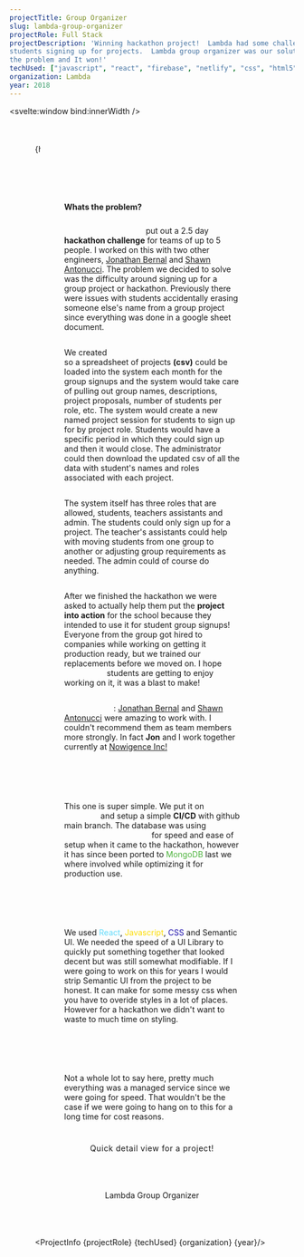 ```yaml
---
projectTitle: Group Organizer
slug: lambda-group-organizer
projectRole: Full Stack
projectDescription: 'Winning hackathon project!  Lambda had some challenges with
students signing up for projects.  Lambda group organizer was our solution for
the problem and It won!'
techUsed: ["javascript", "react", "firebase", "netlify", "css", "html5"]
organization: Lambda
year: 2018
---
```


<script>
  import {onMount} from 'svelte'
  import ProjectInfo from '$components/ProjectInfo/ProjectInfo.svelte'
  import ImageLoader from '$images/ImageLoader.svelte'
  import tempImg from '$static/lambda-group-organizer.png?w=600;800;1600&format=png&srcset'
  import tempImg2 from '$static/lgroupOrgModal.png?w=400;600;800&format=png&srcset'

  let headingText = "Software Engineer • Ongoing work in progress ; )"
  let innerWidth;
	let animation = false;
  let animations = [
  {domElement: null, isVis: false},
  {domElement: null, isVis: false},
  {domElement: null, isVis: false}
  ]
    onMount(() => {
  animation = true
  })
  $: if (innerWidth < 600) headingText = "Software Engineer • Lambda • Hackathon Winner!"
  $: if (innerWidth > 800) headingText = "Software Engineer • Lambda • 2018"
  $: if (innerWidth > 1000) headingText = "Software Engineer • Lambda • Winning Hackathon Project : )"
  $: if (innerWidth < 800) headingText = "Software Engineer • Lambda • Winning Hackathon Project ; )"
  $: if (innerWidth < 600) headingText = "Software Engineer • Lambda";

function isInViewport(element ) {
if (element) {
const rect = element.getBoundingClientRect();
    return (
        rect.top >= 0 &&
        rect.left >= 0 &&
        rect.bottom <= (window.innerHeight || document.documentElement.clientHeight) &&
        rect.right <= (window.innerWidth || document.documentElement.clientWidth)
    );
}
}

function animationEvent() {
  animations = animations.map((a, idx) => {
  return {domElement:  document.querySelector(`.domEle${idx}`),
  isVis:  isInViewport(a.domElement)}
  })
}

onMount(() => {
document.addEventListener('scroll', animationEvent)
return () => document.removeEventListener('scroll', animationEvent)
})

$: isInViewport(animations[0].domElement)
$: isInViewport(animations[1].domElement)
$: isInViewport(animations[2].domElement)
</script>

<svelte:window bind:innerWidth />

<article>
<div class="container">
<h1 class:display={animation}>{projectTitle}</h1>

<p class="headingText">{headingText}</p>
</div>

  <div class="card imgContainer">
    <picture>
      <source media="(min-width:1000px)" srcset={tempImg}>
			<ImageLoader
				ty="image/png"
				srcset={tempImg}
				alt="Lambda Group Organizer sign in page"
			/>
    </picture>
</div>

<div class="explanationContainer">

<h2>Whats the problem?</h2>

_Lambda School_ put out a 2.5 day **hackathon challenge** for teams of up to 5 people. I worked on this with two other engineers, <a href="https://jon-bernal.netlify.app" rel="external" target="_blank">Jonathan Bernal</a> and <a href="#">Shawn Antonucci</a>. The problem we decided to solve was the difficulty around signing up for a group project or hackathon. Previously there were issues with students accidentally erasing someone else's name from a group project since everything was done in a google sheet document.

We created _Lambda group organizer_ so a spreadsheet of projects **(csv)** could be loaded into the system each month for the group signups and the system would take care of pulling out group names, descriptions, project proposals, number of students per role, etc. The system would create a new named project session for students to sign up for by project role. Students would have a specific period in which they could sign up and then it would close. The administrator could then download the updated csv of all the data with student's names and roles associated with each project.

The system itself has three roles that are allowed, students, teachers assistants and admin. The students could only sign up for a project. The teacher's assistants could help with moving students from one group to another or adjusting group requirements as needed. The admin could of course do anything.

After we finished the hackathon we were asked to actually help them put the **project into action** for the school because they intended to use it for student group signups! Everyone from the group got hired to companies while working on getting it production ready, but we trained our replacements before we moved on. I hope _Lambda_ students are getting to enjoy working on it, it was a blast to make!

_Side note_: <a href="https://jon-bernal.netlify.app" rel="external" target="_blank">Jonathan Bernal</a> and <a href="#">Shawn Antonucci</a> were amazing to work with. I couldn't recommend them as team members more strongly. In fact **Jon** and I work together currently at <a href="https://nowigence.com" target="_blank" rel="external">Nowigence Inc!</a>

<h3 class:slideInLeft={animations[0].isVis} class="domEle0">Backend</h3>

This one is super simple. We put it on _netlify_ and setup a simple **CI/CD** with github main branch. The database was using _Google Firebase_ for speed and ease of setup when it came to the hackathon, however it has since been ported to <span class="mongo">MongoDB</span> last we where involved while optimizing it for production use.

<h3 class:slideInRight={animations[1].isVis} class="domEle1">Frontend</h3>

We used <span class="react">React</span>, <span class="javascript">Javascript</span>, <span class="css">CSS</span> and Semantic UI. We needed the speed of a UI Library to quickly put something together that looked decent but was still somewhat modifiable. If I were going to work on this for years I would strip Semantic UI from the project to be honest. It can make for some messy css when you have to overide styles in a lot of places. However for a hackathon we didn't want to waste to much time on styling.

<h3 class:slideInLeft={animations[2].isVis} class="domEle2">Dev Ops</h3>

Not a whole lot to say here, pretty much everything was a managed service since we were going for speed. That wouldn't be the case if we were going to hang on to this for a long time for cost reasons.

</div>

<div class="card oneImage">
  <picture>
  <source media="(min-width:1200px)" srcset={tempImg2}>
    <ImageLoader srcset={tempImg2} ty="image/png" alt="Lambda group organizer
    Modal view of a project with someone nammed Jimmy already signed up." />
  </picture>
</div>
<div class="caption"><p>Quick detail view for a project!</p></div>

<div class="linkWrap"><a class="draw-outline draw-outline--tandem" href="https://lambda-group-organizer.firebaseapp.com/" rel="external" target="_blank">Lambda Group Organizer</a></div>

<ProjectInfo {projectRole} {techUsed} {organization} {year}/>

</article>

<style>
article {
  margin: 40px 25px 0;
}
@media (min-width: 460px) {
article {
  margin: 0 25px 0;
}
}
@media (min-width: 500px) {
article {
  margin: 0 45px;
}
}
.container {
margin-bottom: 45px;
}
@media (min-width: 500px) {
.container {
margin-bottom: 65px;
}
}
h1 {
background: linear-gradient(271deg,var(--hotpink) 30%, 50%,var(--aqua) 70%,#a162e8 94%);
background-clip: border-box;
-webkit-background-clip: text;
-webkit-text-fill-color: transparent;
opacity: 0;
font-size: var(--h2);
}
@media (min-width: 500px) {
h1 {
font-size: var(--h1);
}
}

.display {
animation: 1.2s ease dispalyAnimation;
opacity: 1;
}

@keyframes dispalyAnimation {
0% {
 opacity: 0;
 margin-left: 200px;
 transform: skewX(35deg);
}
100% {
 opacity: 1;
 margin-left: 0px;
 transform: skewX(0deg);
}
}

.headingText {
  max-width: -moz-fit-content;
  max-width: fit-content;
  padding-right: 5px;
  overflow: hidden;
  border-right: .15em solid var(--aqua);
  white-space: nowrap;
  animation:
    typing 6.5s steps(80, end),
    blink-caret .75s step-end infinite;
}

@keyframes typing {
  from { width: 0 }
  to { width: 100% }
}
@keyframes blink-caret {
  from, to { border-color: transparent }
  50% { border-color: var(--aqua); }
}

.imgContainer {
display: grid;
grid-template-columns: minmax(0, 1fr);
place-items: center;
}
@media (min-width: 600px) {
.imgContainer {
  grid-template-columns: minmax(0, 1fr);
}
}
@media (min-width: 1000px) {
.imgContainer {
  grid-template-columns: minmax(0, 1fr);
  width: 100%;
  place-items: center;
  max-width: 1000px;
  margin: 0 auto 25px;
  }
}

.imgContainer picture {
  width: auto;
}
.imgContainer picture:nth-child(2) {
display: none;
}
@media (min-width: 600px) {
.imgContainer picture:nth-child(2) {
display: block;
}
}
@media (min-width: 800px) {
.imgContainer picture {
  width: auto;
  max-width: 800px;
}
}
@media(min-width: 1000px) {
.imgContainer picture {
  height: unset;
  width: auto;
  max-width: 1000px;
}
}


.explanationContainer {
  display: flex;
  flex-direction: column;
  align-items: flex-start;
  width: 90%;
  margin: 0 auto;
}
@media (min-width: 500px) {
.explanationContainer {
  width: 75%;
}
}
@media (min-width: 1000px) {
.explanationContainer {
  width: 50%;
  max-width: 800px;
  display: flex;
  flex-direction: column;
  align-items: center;
}
}
.explanationContainer h3 {
opacity: 0;
width: max-content;
}

@media (min-width: 1000px) {
  .explanationContainer h3 {
  opacity: 0;
  width: max-content;
  align-self: flex-start;
  }
}

.explanationContainer h2 {
text-align: left;
font-size: var(--h3);
}
@media (min-width: 1000px) {
  .explanationContainer h2 {
  text-align: left;
  font-size: var(--h3);
  align-self: flex-start;
  }
}

@media(min-width: 1000px) {
  .explanationContainer h2 {
    font-size: var(--h2);
  }
}
.slideInLeft {
  animation: 1.2s ease slideInLeft;
  opacity: 1 !important;
}

.slideInRight {
  animation: 1.2s ease slideInRight;
  opacity: 1 !important;
}

@keyframes slideInLeft {
  0% {
   opacity: 0;
   margin-left: 200px;
  }
  100% {
  opacity: 1;
  margin-left: 0px;
  }
}

@keyframes slideInRight {
  0% {
   opacity: 0;
   margin-left: -200px;
  }
  100% {
  opacity: 1;
  margin-left: 0px;
  }
}
em {
  font-family: var(--slantText);
  letter-spacing: .2em;
  font-size: var(--h6);
  background: linear-gradient(271deg, #a162e8 30%, 50%,var(--aqua)
  70%,var(--hotpink) 94%);
  background-clip: border-box;
  -webkit-background-clip: text;
  -webkit-text-fill-color: transparent;
}
strong {
font-weight: bold;
color: var(--darkAquaLightHotPink);
}
.emoji {
    background: var(--lightGray);
    border-radius: 12px;
    padding: 2px;
}

.oneImage {
margin: 25px auto 0 auto;
}
@media (min-width: 1000px) {
.oneImage {
height: 600px;
width: 800px;
max-height: 500px;
max-width: 800px;
}
}
.oneImage picture {
max-width: 800px;
}
.caption p {
margin: 15px auto 0 auto;
text-align: center;
font-family: var(--slantText);
letter-spacing: .04em;
}
.linkWrap {
  width: 100%;
  margin: 50px auto;
display: flex;
justify-content: center;
}
.draw-outline {
  display: inline-block;
  padding: 16px 28px;
  border: 2px var(--dracPurp) solid;
  text-align: center;
  text-decoration: none;
  color: var(--dracPurp);
  position: relative;
  transition: border-color 0.35s ease-in-out;
  z-index: 1;
}
.draw-outline:before, .draw-outline:after {
  content: '';
  position: absolute;
  width: 0px;
  height: 0px;
  box-sizing: content-box;
  z-index: -1;
  transition: transform 0.25s ease-in-out;
  padding-left: 2px;
}
.draw-outline:before {
  top: -2px;
  left: -2px;
  border-top: 2px transparent solid;
  border-right: 2px transparent solid;
}
.draw-outline:after {
  bottom: -2px;
  right: -2px;
  border-bottom: 2px transparent solid;
  border-left: 2px transparent solid;
}
.draw-outline:hover {
  color: var(--hotpink);
  transition: color 0.35s ease-in-out, border-color 0.35s ease-in-out;
  border-color: var(--hotpink);
  animation: outline-reset 0.35s 1 forwards;
}
.draw-outline:hover:before {
  animation: top-right-border 0.75s 1 0.35s forwards;
}
.draw-outline:hover:after {
  animation: bottom-left-border 0.75s 1 1.1s forwards;
}
.draw-outline--tandem:hover:after {
  animation: bottom-left-border 0.75s 1 0.35s forwards;
}
.draw-outline:active:before, .draw-outline:active:after {
  transform: scale(1.05);
}
@keyframes outline-reset {
  0% {
    border-color: var(--hotpink);
  }
  100% {
    border-color: transparent;
  }
}
@keyframes top-right-border {
  0% {
    border-color: var(--hotpink);
    width: 0px;
    height: 0;
  }
  50% {
    width: 100%;
    height: 0;
  }
  100% {
    border-color: var(--hotpink);
    width: 100%;
    height: 100%;
  }
}
@keyframes bottom-left-border {
  0% {
    border-color: var(--hotpink);
    width: 0px;
    height: 0;
  }
  50% {
    width: 100%;
    height: 0;
  }
  100% {
    border-color: var(--hotpink);
    width: 100%;
    height: 100%;
  }
}
.react {
color: #61dbfb;
}
.mongo {
color: #4DB33D;
}
.javascript {
color: #fcdc00;
}
.css {
color: #1a0dab;
}
a:hover {
  color: var(--dracPurp);
  border-bottom: 2px solid var(--dracPurp);
}
</style>
